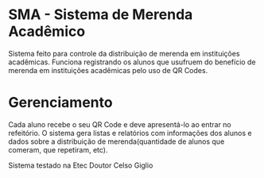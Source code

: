 # SMA - Sistema de Merenda Acadêmico

Sistema feito para controle da distribuição de merenda em instituições acadêmicas.
Funciona registrando os alunos que usufruem do benefício de merenda em instituições acadêmicas pelo uso de QR Codes.


# Gerenciamento
Cada aluno recebe o seu QR Code e deve apresentá-lo ao entrar no refeitório. O sistema gera listas e relatórios com informações
dos alunos e dados sobre a distribuição de merenda(quantidade de alunos que comeram, que repetiram, etc).

Sistema testado na Etec Doutor Celso Giglio
